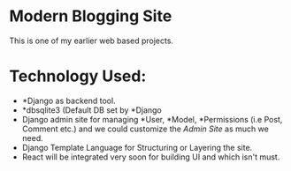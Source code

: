 # Modern Blogging Site 
This is one of my earlier web based projects.

# Technology Used:

* *Django as backend tool.
* *dbsqlite3 (Default DB set by *Django
* Django admin site for managing *User, *Model, *Permissions (i.e Post, Comment etc.)
  and we could customize the *Admin Site* as much we need.
* Django Template Language for Structuring or Layering the site.
* React will be integrated very soon for building UI and which isn't must.

